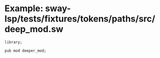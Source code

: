 # Example: sway-lsp/tests/fixtures/tokens/paths/src/deep_mod.sw

```sway
library;

pub mod deeper_mod;

```
